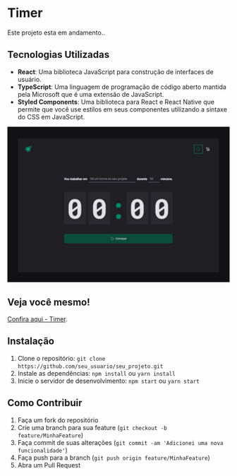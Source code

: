 # Timer

Este projeto esta em andamento..

<!-- ## Visão Geral

Este projeto foi desenvolvido... -->

## Tecnologias Utilizadas

-   **React**: Uma biblioteca JavaScript para construção de interfaces de usuário.
-   **TypeScript**: Uma linguagem de programação de código aberto mantida pela Microsoft que é uma extensão de JavaScript.
-   **Styled Components**: Uma biblioteca para React e React Native que permite que você use estilos em seus componentes utilizando a sintaxe do CSS em JavaScript.

![Preview do Projeto](public/timer.png)

## Veja você mesmo!

[Confira aqui - Timer](https://timer-lemon-chi.vercel.app/).

## Instalação

1. Clone o repositório: `git clone https://github.com/seu_usuario/seu_projeto.git`
2. Instale as dependências: `npm install` ou `yarn install`
3. Inicie o servidor de desenvolvimento: `npm start` ou `yarn start`

## Como Contribuir

1. Faça um fork do repositório
2. Crie uma branch para sua feature (`git checkout -b feature/MinhaFeature`)
3. Faça commit de suas alterações (`git commit -am 'Adicionei uma nova funcionalidade'`)
4. Faça push para a branch (`git push origin feature/MinhaFeature`)
5. Abra um Pull Request
